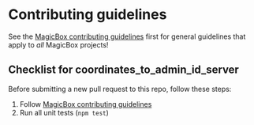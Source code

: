 Contributing guidelines
=======================

See the [MagicBox contributing
guidelines](https://github.com/unicef/magicbox/blob/master/.github/CONTRIBUTING.md)
first for general guidelines that apply to _all_ MagicBox projects!


## Checklist for coordinates_to_admin_id_server

Before submitting a new pull request to this repo, follow these steps:

1. Follow [MagicBox contributing
   guidelines](https://github.com/unicef/magicbox/blob/master/.github/CONTRIBUTING.md)
2. Run all unit tests (`npm test`)
